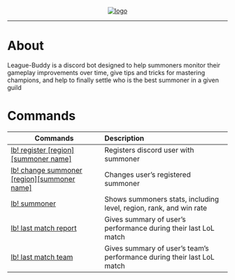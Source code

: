 <p align="center"><a href="https://discordapp.com/api/oauth2/authorize?client_id=419157772421300235&permissions=384000&scope=bot" target="_blank"><img src="https://raw.githubusercontent.com/voxlap/League-Discord-Buddy/master/Site/banner.png" alt="logo" title="Click to invite!"/></a></p>

<hr />

<h1 id="about">About</h1>
<p>League-Buddy is a discord bot designed to help summoners monitor their gameplay improvements over time, give tips and tricks for mastering champions, and help to finally settle who is the best summoner in a given guild</p>

<h1 id="commands">Commands</h1>

<table>
  <thead>
    <tr>
      <th><strong>Commands</strong></th>
      <th style="text-align: left"><strong>Description</strong></th>
    </tr>
  </thead>
  <tbody>
    <tr>
      <td><a href="https://raw.githubusercontent.com/voxlap/League-Discord-Buddy/master/Site/register.png" target="_blank">lb! register [region][summoner name]</a></td>
      <td style="text-align: left">Registers discord user with summoner</td>
    </tr>
    <tr>
      <td><a href="https://raw.githubusercontent.com/voxlap/League-Discord-Buddy/master/Site/change.png" target="_blank">lb! change summoner [region][summoner name]</a></td>
      <td style="text-align: left">Changes user’s registered summoner</td>
    </tr>
    <tr>
      <td><a href="https://raw.githubusercontent.com/voxlap/League-Discord-Buddy/master/Site/summoner.png" target="_blank">lb! summoner</a></td>
      <td style="text-align: left">Shows summoners stats, including level, region, rank, and win rate</td>
    </tr>
    <tr>
      <td><a href="https://raw.githubusercontent.com/voxlap/League-Discord-Buddy/master/Site/report.png" target="_blank">lb! last match report</a></td>
      <td style="text-align: left">Gives summary of user’s performance during their last LoL match</td>
    </tr>
    <tr>
      <td><a href="https://raw.githubusercontent.com/voxlap/League-Discord-Buddy/master/Site/team.png" target="_blank">lb! last match team</a></td>
      <td style="text-align: left">Gives summary of user’s team’s performance during their last LoL match</td>
    </tr>
  </tbody>
</table>
